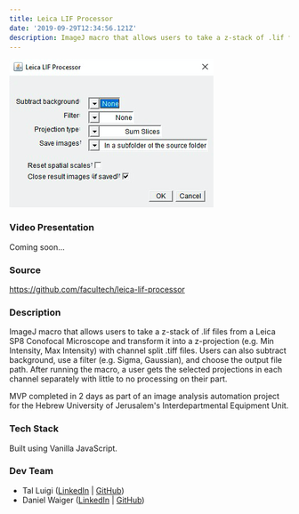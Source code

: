 ```yaml
---
title: Leica LIF Processor
date: '2019-09-29T12:34:56.121Z'
description: ImageJ macro that allows users to take a z-stack of .lif files from a Leica SP8 Conofocal Microscope and transform it into a z-projection (e.g. Min Intensity, Max Intensity) with channel split .tiff files. Users can also subtract background, use a filter (e.g. Sigma, Gaussian), and choose the output file path. After running the macro, a user gets the selected projections in each channel separately with little to no processing on their part.
---
```


![Leica LIF Processor Screenshot](./leica-lif-processor.png)

### Video Presentation

Coming soon...

### Source

<https://github.com/facultech/leica-lif-processor>

### Description

ImageJ macro that allows users to take a z-stack of .lif files from a Leica SP8 Conofocal Microscope and transform it into a z-projection (e.g. Min Intensity, Max Intensity) with channel split .tiff files. Users can also subtract background, use a filter (e.g. Sigma, Gaussian), and choose the output file path. After running the macro, a user gets the selected projections in each channel separately with little to no processing on their part.

MVP completed in 2 days as part of an image analysis automation project for the Hebrew University of Jerusalem's Interdepartmental Equipment Unit.

### Tech Stack

Built using Vanilla JavaScript.

### Dev Team

- Tal Luigi ([LinkedIn](https://www.linkedin.com/in/talluigi) | [GitHub](https://github.com/luigilegion))
- Daniel Waiger ([LinkedIn](https://www.linkedin.com/in/daniel-waiger-9433ab15a) | [GitHub](https://github.com/daniel-waiger))

